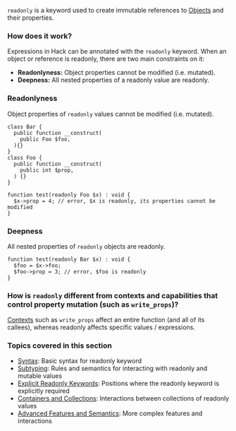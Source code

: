 `readonly` is a keyword used to create immutable references to [Objects](/hack/classes/introduction) and their properties.

### How does it work?
Expressions in Hack can be annotated with the `readonly` keyword. When an object or reference is readonly, there are two main constraints on it:
* **Readonlyness:** Object properties cannot be modified (i.e. mutated).
* **Deepness:** All nested properties of a readonly value are readonly.


### Readonlyness
Object properties of `readonly` values cannot be modified (i.e. mutated).

```Hack error
class Bar {
  public function __construct(
    public Foo $foo,
  ){}
}
class Foo {
  public function __construct(
    public int $prop,
  ) {}
}

function test(readonly Foo $x) : void {
  $x->prop = 4; // error, $x is readonly, its properties cannot be modified
}
```

### Deepness
All nested properties of `readonly` objects are readonly.

``` Hack error
function test(readonly Bar $x) : void {
  $foo = $x->foo;
  $foo->prop = 3; // error, $foo is readonly
}
```

### How is `readonly` different from contexts and capabilities that control property mutation (such as `write_props`)?
[Contexts](/hack/contexts-and-capabilities/available-contexts-and-capabilities) such as `write_props` affect an entire function (and all of its callees), whereas readonly affects specific values / expressions.


### Topics covered in this section
* [Syntax](syntax.md): Basic syntax for readonly keyword
* [Subtyping](subtyping.md): Rules and semantics for interacting with readonly and mutable values
* [Explicit Readonly Keywords](explicit-readonly-keywords.md): Positions where the readonly keyword is explicitly required
* [Containers and Collections](containers-and-collections.md): Interactions between collections of readonly values
* [Advanced Features and Semantics](advanced-semantics.md): More complex features and interactions
